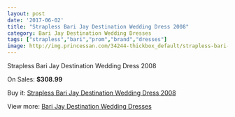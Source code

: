 ```yaml
---
layout: post
date: '2017-06-02'
title: "Strapless Bari Jay Destination Wedding Dress 2008"
category: Bari Jay Destination Wedding Dresses
tags: ["strapless","bari","prom","brand","dresses"]
image: http://img.princessan.com/34244-thickbox_default/strapless-bari-jay-destination-wedding-dress-2008.jpg
---
```

Strapless Bari Jay Destination Wedding Dress 2008

On Sales: **$308.99**
<a href="https://www.princessan.com/en/16025-strapless-bari-jay-destination-wedding-dress-2008.html"><amp-img layout="responsive" width="600" height="600" src="//img.princessan.com/34244-thickbox_default/strapless-bari-jay-destination-wedding-dress-2008.jpg" alt="Strapless Bari Jay Destination Wedding Dress 2008 0" /></a>

Buy it: [Strapless Bari Jay Destination Wedding Dress 2008](https://www.princessan.com/en/16025-strapless-bari-jay-destination-wedding-dress-2008.html "Strapless Bari Jay Destination Wedding Dress 2008")

View more: [Bari Jay Destination Wedding Dresses](https://www.princessan.com/en/129- "Bari Jay Destination Wedding Dresses")